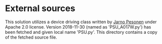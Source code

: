 # External sources

This solution utilizes a device driving class written by [Jarno Pesonen](https://github.com/jarpeson/pmpsu) under Apache 2.0 license. Version 2018-11-30 (named as 'PSU_A017W.py') has been fetched and given local name 'PSU.py'. This directory contains a copy of the fetched source file.
